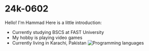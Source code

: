 # 24k-0602
Hello! I'm Hammad
Here is a little introduction:
- Currently studying BSCS at FAST University
- My hobby is playing video games
- Currently living in Karachi, Pakistan
![Programming languages](https://www.zdnet.com/education/computers-tech/what-is-coding-and-what-is-it-used-for/)

